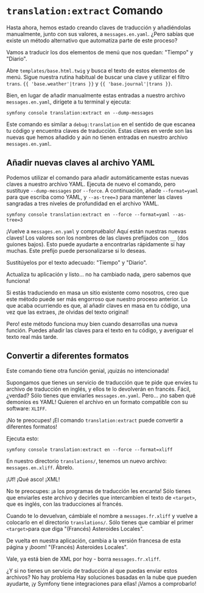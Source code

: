 # `translation:extract` Comando

Hasta ahora, hemos estado creando claves de traducción y añadiéndolas manualmente, junto con sus valores, a `messages.en.yaml`. ¿Pero sabías que existe un método alternativo que automatiza parte de este proceso?

Vamos a traducir los dos elementos de menú que nos quedan: "Tiempo" y "Diario".

Abre `templates/base.html.twig` y busca el texto de estos elementos de menú. Sigue nuestra rutina habitual de buscar una clave y utilizar el filtro `trans`. `{{ 'base.weather'|trans }}` y `{{ 'base.journal'|trans }}`.

Bien, en lugar de añadir manualmente estas entradas a nuestro archivo `messages.en.yaml`, dirígete a tu terminal y ejecuta:

```terminal
symfony console translation:extract en --dump-messages
```

Este comando es similar a `debug:translation` en el sentido de que escanea tu código y encuentra claves de traducción. Estas claves en verde son las nuevas que hemos añadido y aún no tienen entradas en nuestro archivo `messages.en.yaml`.

## Añadir nuevas claves al archivo YAML

Podemos utilizar el comando para añadir automáticamente estas nuevas claves a nuestro archivo YAML. Ejecuta de nuevo el comando, pero sustituye `--dump-messages` por `--force`. A continuación, añade `--format=yaml` para que escriba como YAML, y `--as-tree=3` para mantener las claves sangradas a tres niveles de profundidad en el archivo YAML.

```terminal-silent
symfony console translation:extract en --force --format=yaml --as-tree=3
```

¡Vuelve a `messages.en.yaml` y compruébalo! Aquí están nuestras nuevas claves! Los valores son los nombres de las claves prefijados con `__` (dos guiones bajos). Esto puede ayudarte a encontrarlas rápidamente si hay muchas. Este prefijo puede personalizarse si lo deseas.

Sustitúyelos por el texto adecuado: "Tiempo" y "Diario".

Actualiza tu aplicación y listo... no ha cambiado nada, ¡pero sabemos que funciona!

Si estás traduciendo en masa un sitio existente como nosotros, creo que este método puede ser más engorroso que nuestro proceso anterior. Lo que acaba ocurriendo es que, al añadir claves en masa en tu código, una vez que las extraes, ¡te olvidas del texto original!

Pero! este método funciona muy bien cuando desarrollas una nueva función. Puedes añadir las claves para el texto en tu código, y averiguar el texto real más tarde.

## Convertir a diferentes formatos

Este comando tiene otra función genial, ¡quizás no intencionada!

Supongamos que tienes un servicio de traducción que te pide que envíes tu archivo de traducción en inglés, y ellos te lo devolverán en francés. Fácil, ¿verdad? Sólo tienes que enviarles `messages.en.yaml`. Pero... ¡no saben qué demonios es YAML! Quieren el archivo en un formato compatible con su software: `XLIFF`.

¡No te preocupes! ¡El comando `translation:extract` puede convertir a diferentes formatos!

Ejecuta esto:

```terminal
symfony console translation:extract en --force --format=xliff
```

En nuestro directorio `translations/`, tenemos un nuevo archivo: `messages.en.xliff`. Ábrelo.

¡Uf! ¡Qué asco! ¡XML!

No te preocupes: ¡a los programas de traducción les encanta! Sólo tienes que enviarles este archivo y decirles que intercambien el texto de `<target>`, que es inglés, con las traducciones al francés.

Cuando te lo devuelvan, cámbiale el nombre a `messages.fr.xliff` y vuelve a colocarlo en el directorio `translations/`. Sólo tienes que cambiar el primer `<target>`para que diga "(Francés) Asteroides Locales".

De vuelta en nuestra aplicación, cambia a la versión francesa de esta página y ¡boom! "(Francés) Asteroides Locales".

Vale, ya está bien de XML por hoy - borra `messages.fr.xliff`.

¿Y si no tienes un servicio de traducción al que puedas enviar estos archivos? No hay problema Hay soluciones basadas en la nube que pueden ayudarte, ¡y Symfony tiene integraciones para ellas! ¡Vamos a comprobarlo!

